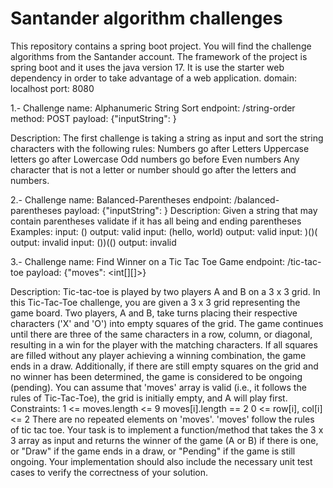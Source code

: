 # Santander algorithm challenges
This repository contains a spring boot project. You will find the challenge algorithms from the Santander account.
The framework of the project is spring boot and it uses the java version 17. It is use the starter web dependency in order to take advantage of a web application.
domain: localhost
port: 8080


1.- Challenge name: Alphanumeric String Sort
  endpoint: /string-order
  method: POST
  payload: {"inputString": <String>}
  
  Description:
    The first challenge is taking a string as input and sort the string characters with the following rules:
    Numbers go after Letters
    Uppercase letters go after Lowercase
    Odd numbers go before Even numbers
    Any character that is not a letter or number should go after the letters and numbers.

2.- Challenge name: Balanced-Parentheses
    endpoint: /balanced-parentheses
    payload: {"inputString": <String>}
    Description:
    Given a string that may contain parentheses validate if it has all being and ending parentheses
    Examples:
        input:   ()
        output: valid
        input:  (hello, world)
        output: valid
        input:   )()(
        output: invalid
        input:   ())(()
        output: invalid

3.- Challenge name: Find Winner on a Tic Tac Toe Game
   endpoint: /tic-tac-toe
   payload: {"moves": <int[][]>}

   Description: Tic-tac-toe is played by two players A and B on a 3 x 3 grid.
   In this Tic-Tac-Toe challenge, you are given a 3 x 3 grid representing the game board. Two players, A and B, take turns placing their respective characters ('X' and 'O') into empty squares of the grid.
   The game continues until there are three of the same characters in a row, column, or diagonal, resulting in a win for the player with the matching characters.
   If all squares are filled without any player achieving a winning combination, the game ends in a draw.
   Additionally, if there are still empty squares on the grid and no winner has been determined, the game is considered to be ongoing (pending).
   You can assume that 'moves' array is valid (i.e., it follows the rules of Tic-Tac-Toe), the grid is initially empty, and A will play first.
   Constraints:
   1 <= moves.length <= 9
   moves[i].length == 2
   0 <= row[i], col[i] <= 2
   There are no repeated elements on 'moves'.
   'moves' follow the rules of tic tac toe.
   Your task is to implement a function/method that takes the 3 x 3 array as input and returns the winner of the game (A or B) if there is one, or "Draw" if the game ends in a draw, or "Pending" if the game is still ongoing.
   Your implementation should also include the necessary unit test cases to verify the correctness of your solution.